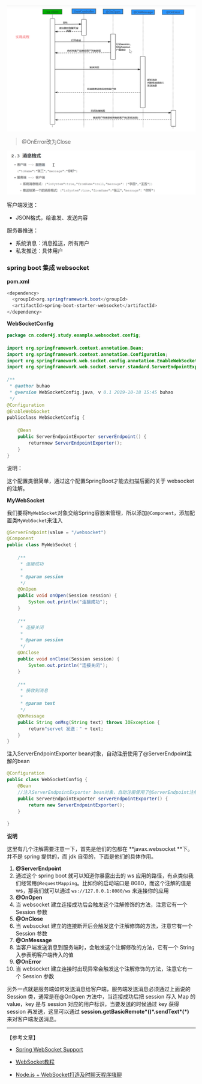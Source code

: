 ![image-20200808183144910](Chat.assets/image-20200808183144910.png)

> @OnError改为Close

![image-20200808184034313](Chat.assets/image-20200808184034313.png)

客户端发送：

- JSON格式，给谁发、发送内容

服务器推送：

- 系统消息：消息推送，所有用户
- 私发推送：具体用户

### spring boot 集成 websocket

**pom.xml**

```java
<dependency>
  <groupId>org.springframework.boot</groupId>
  <artifactId>spring-boot-starter-websocket</artifactId>
</dependency>
```

**WebSocketConfig**

```java
package cn.coder4j.study.example.websocket.config;

import org.springframework.context.annotation.Bean;
import org.springframework.context.annotation.Configuration;
import org.springframework.web.socket.config.annotation.EnableWebSocket;
import org.springframework.web.socket.server.standard.ServerEndpointExporter;

/**
 * @author buhao
 * @version WebSocketConfig.java, v 0.1 2019-10-18 15:45 buhao
 */
@Configuration
@EnableWebSocket
publicclass WebSocketConfig {

    @Bean
    public ServerEndpointExporter serverEndpoint() {
        returnnew ServerEndpointExporter();
    }
}
```

说明：

这个配置类很简单，通过这个配置SpringBoot才能去扫描后面的关于 websocket 的注解。

**MyWebSocket**

我们要将`MyWebSocket`对象交给Spring容器来管理，所以添加`@Component`，添加配置类`MyWebSocket`来注入

```java
@ServerEndpoint(value = "/websocket")
@Component
public class MyWebSocket {

    /**
     * 连接成功
     *
     * @param session
     */
    @OnOpen
    public void onOpen(Session session) {
        System.out.println("连接成功");
    }

    /**
     * 连接关闭
     *
     * @param session
     */
    @OnClose
    public void onClose(Session session) {
        System.out.println("连接关闭");
    }

    /**
     * 接收到消息
     *
     * @param text
     */
    @OnMessage
    public String onMsg(String text) throws IOException {
        return"servet 发送：" + text;
    }
}
```

注入ServerEndpointExporter bean对象，自动注册使用了@ServerEndpoint注解的bean

```java
@Configuration
public class WebSocketConfig {
    @Bean
    //注入ServerEndpointExporter bean对象，自动注册使用了@ServerEndpoint注解的bean
    public ServerEndpointExporter serverEndpointExporter() {
        return new ServerEndpointExporter();
    }

}
```



**说明**

这里有几个注解需要注意一下，首先是他们的包都在 **javax.websocket **下。并不是 spring 提供的，而 jdk 自带的，下面是他们的具体作用。

1. **@ServerEndpoint**
2. 通过这个 spring boot 就可以知道你暴露出去的 ws 应用的路径，有点类似我们经常用`@RequestMapping`。比如你的启动端口是 8080，而这个注解的值是 ws，那我们就可以通过 `ws://127.0.0.1:8080/ws` 来连接你的应用
3. **@OnOpen**
4. 当 websocket 建立连接成功后会触发这个注解修饰的方法，注意它有一个  Session 参数
5. **@OnClose**
6. 当 websocket 建立的连接断开后会触发这个注解修饰的方法，注意它有一个  Session 参数
7. **@OnMessage**
8. 当客户端发送消息到服务端时，会触发这个注解修改的方法，它有一个 String 入参表明客户端传入的值
9. **@OnError**
10. 当 websocket 建立连接时出现异常会触发这个注解修饰的方法，注意它有一个  Session 参数

另外一点就是服务端如何发送消息给客户端，服务端发送消息必须通过上面说的 Session 类，通常是在@OnOpen 方法中，当连接成功后把 session 存入 Map 的 value，key 是与 session 对应的用户标识，当要发送的时候通过 key 获得 session 再发送，这里可以通过  **session.getBasicRemote\*()\*.sendText\*(*)** 来对客户端发送消息。



------------------

【参考文章】

- [Spring WebSocket Support](https://docs.spring.io/spring/docs/current/spring-framework-reference/html/websocket.html)

- [WebSocket教程](http://www.ruanyifeng.com/blog/2017/05/websocket.html)
- [Node.js + WebSocket打造及时聊天程序嗨聊](http://www.cnblogs.com/Wayou/p/hichat_built_with_nodejs_socket.html)